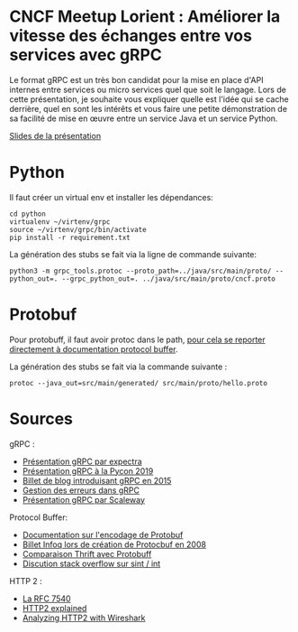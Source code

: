 CNCF Meetup Lorient : Améliorer la vitesse des échanges entre vos
services avec gRPC
========
Le format gRPC est un très bon candidat pour la mise en place d'API internes entre services ou micro services quel que soit le langage. Lors de cette présentation, je souhaite vous expliquer quelle est l'idée qui se cache derrière, quel en sont les intérêts et vous faire une petite démonstration de sa facilité de mise en œuvre entre un service Java et un service Python.

[Slides de la présentation](Presentation.pdf)

Python
=======

Il faut créer un virtual env et installer les dépendances:
```
cd python
virtualenv ~/virtenv/grpc
source ~/virtenv/grpc/bin/activate
pip install -r requirement.txt 
```

La génération des stubs se fait via la ligne de commande suivante: 
```
python3 -m grpc_tools.protoc --proto_path=../java/src/main/proto/ --python_out=. --grpc_python_out=. ../java/src/main/proto/cncf.proto
```

Protobuf
=======

Pour protobuff, il faut avoir protoc dans le path, [pour cela se reporter directement à documentation protocol buffer](https://developers.google.com/protocol-buffers).

La génération des stubs se fait via la commande suivante :
```
protoc --java_out=src/main/generated/ src/main/proto/hello.proto
```

Sources
=======

gRPC :
  * [Présentation gRPC par expectra](https://medium.com/expedia-group-tech/introducing-grpc-to-our-hotels-com-platform-part-1-61716af50b13)
  * [Présentation gRPC à la Pycon 2019](https://pyvideo.org/pycon-fr-2019/grpcpython-exemple-pratique-dutilisation-de-micro-services-pour-une-mini-application-danalyse-semantique-de-textes-npl.html)
  * [Billet de blog introduisant gRPC en 2015](https://grpc.io/blog/principles/)
  * [Gestion des erreurs dans gRPC](https://www.baeldung.com/grpcs-error-handling)
  * [Présentation gRPC par Scaleway](https://www.youtube.com/watch?v=r3xdCYP9mVs)

Protocol Buffer: 
  * [Documentation sur l'encodage de Protobuf](https://protobuf.dev/programming-guides/encoding/)
  * [Billet Infoq lors de création de Protocbuf en 2008](https://www.infoq.com/news/2008/07/google-protocol-buffers/)
  * [Comparaison Thrift avec Protobuff](https://stuartsierra.com/2008/07/10/thrift-vs-protocol-buffers)
  * [Discution stack overflow sur sint / int](https://stackoverflow.com/questions/765916/is-there-ever-a-good-time-to-use-int32-instead-of-sint32-in-google-protocol-buff)

HTTP 2 :
  * [La RFC 7540](https://httpwg.org/specs/rfc7540.html)
  * [HTTP2 explained](https://http2-explained.haxx.se/fr/part2)
  * [Analyzing HTTP2 with Wireshark](https://celaldogan2010.medium.com/analyzing-http-2-with-wireshark-64c15793e91)
